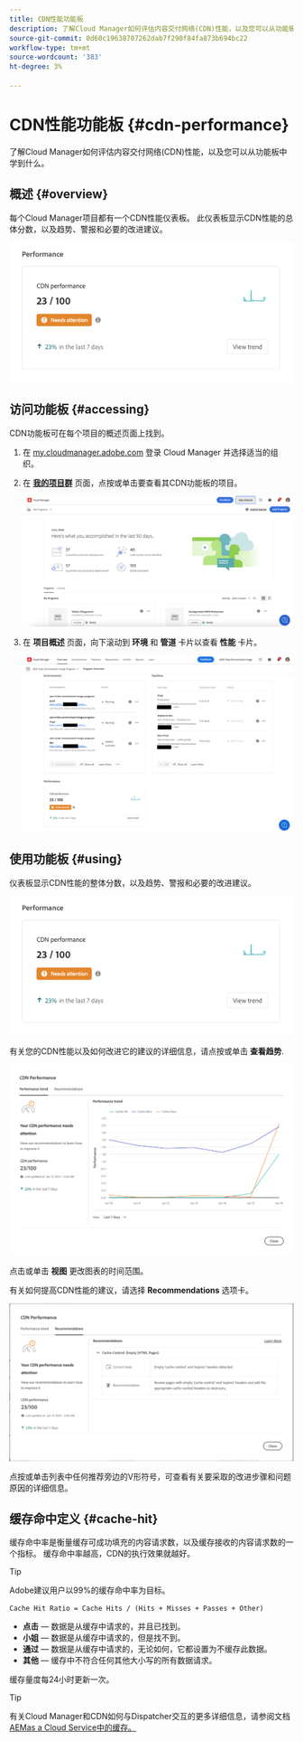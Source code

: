 ```yaml
---
title: CDN性能功能板
description: 了解Cloud Manager如何评估内容交付网络(CDN)性能，以及您可以从功能板中学到什么。
source-git-commit: 0d60c19638707262dab7f290f84fa873b694bc22
workflow-type: tm+mt
source-wordcount: '383'
ht-degree: 3%

---
```



# CDN性能功能板 {#cdn-performance}

了解Cloud Manager如何评估内容交付网络(CDN)性能，以及您可以从功能板中学到什么。

## 概述 {#overview}

每个Cloud Manager项目都有一个CDN性能仪表板。 此仪表板显示CDN性能的总体分数，以及趋势、警报和必要的改进建议。

![CDN性能仪表板](assets/cdn-performance-dashboard.png)

## 访问功能板 {#accessing}

CDN功能板可在每个项目的概述页面上找到。

1. 在 [my.cloudmanager.adobe.com](https://my.cloudmanager.adobe.com/) 登录 Cloud Manager 并选择适当的组织。

1. 在 **[我的项目群](/help/implementing/cloud-manager/getting-access-to-aem-in-cloud/editing-programs.md#my-programs)** 页面，点按或单击要查看其CDN功能板的项目。

   ![我的项目群页面](assets/my-programs.png)

1. 在 **项目概述** 页面，向下滚动到 **环境** 和 **管道** 卡片以查看 **性能** 卡片。

   ![性能](assets/cdn-performance-overview.png)

## 使用功能板 {#using}

仪表板显示CDN性能的整体分数，以及趋势、警报和必要的改进建议。

![CDN性能仪表板](assets/cdn-performance-dashboard.png)

有关您的CDN性能以及如何改进它的建议的详细信息，请点按或单击 **查看趋势**.

![性能趋势](assets/cdn-performance-trend.png)

点击或单击 **视图** 更改图表的时间范围。

有关如何提高CDN性能的建议，请选择 **Recommendations** 选项卡。

![CDN推荐](assets/cdn-performance-recommendations.png)

点按或单击列表中任何推荐旁边的V形符号，可查看有关要采取的改进步骤和问题原因的详细信息。

## 缓存命中定义 {#cache-hit}

缓存命中率是衡量缓存可成功填充的内容请求数，以及缓存接收的内容请求数的一个指标。 缓存命中率越高，CDN的执行效果就越好。

>[!TIP]
>
>Adobe建议用户以99%的缓存命中率为目标。

```text
Cache Hit Ratio = Cache Hits / (Hits + Misses + Passes + Other)
```

* **点击**  — 数据是从缓存中请求的，并且已找到。
* **小姐**  — 数据是从缓存中请求的，但是找不到。
* **通过**  — 数据是从缓存中请求的，无论如何，它都设置为不缓存此数据。
* **其他**  — 缓存中不符合任何其他大小写的所有数据请求。

缓存量度每24小时更新一次。

>[!TIP]
>
>有关Cloud Manager和CDN如何与Dispatcher交互的更多详细信息，请参阅文档 [AEMas a Cloud Service中的缓存。](/help/implementing/dispatcher/caching.md)
